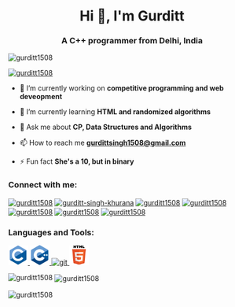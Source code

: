 <h1 align="center">Hi 👋, I'm Gurditt</h1>
<h3 align="center">A C++ programmer from Delhi, India</h3>

<p align="left"> <img src="https://komarev.com/ghpvc/?username=gurditt1508&label=Profile%20views&color=0e75b6&style=flat" alt="gurditt1508" /> </p>

<p align="left"> <a href="https://github.com/ryo-ma/github-profile-trophy"><img src="https://github-profile-trophy.vercel.app/?username=gurditt1508" alt="gurditt1508" /></a> </p>

- 🔭 I’m currently working on **competitive programming and web deveopment**

- 🌱 I’m currently learning **HTML and randomized algorithms**

- 💬 Ask me about **CP, Data Structures and Algorithms**

- 📫 How to reach me **gurdittsingh1508@gmail.com**

- ⚡ Fun fact **She's a 10, but in binary**

<h3 align="left">Connect with me:</h3>
<p align="left">
<a href="https://twitter.com/gurditt1508" target="blank"><img align="center" src="https://raw.githubusercontent.com/rahuldkjain/github-profile-readme-generator/master/src/images/icons/Social/twitter.svg" alt="gurditt1508" height="30" width="40" /></a>
<a href="https://linkedin.com/in/gurditt-singh-khurana" target="blank"><img align="center" src="https://raw.githubusercontent.com/rahuldkjain/github-profile-readme-generator/master/src/images/icons/Social/linked-in-alt.svg" alt="gurditt-singh-khurana" height="30" width="40" /></a>
<a href="https://www.codechef.com/users/gurditt1508" target="blank"><img align="center" src="https://cdn.jsdelivr.net/npm/simple-icons@3.1.0/icons/codechef.svg" alt="gurditt1508" height="30" width="40" /></a>
<a href="https://www.hackerrank.com/gurditt1508" target="blank"><img align="center" src="https://raw.githubusercontent.com/rahuldkjain/github-profile-readme-generator/master/src/images/icons/Social/hackerrank.svg" alt="gurditt1508" height="30" width="40" /></a>
<a href="https://codeforces.com/profile/gurditt1508" target="blank"><img align="center" src="https://raw.githubusercontent.com/rahuldkjain/github-profile-readme-generator/master/src/images/icons/Social/codeforces.svg" alt="gurditt1508" height="30" width="40" /></a>
<a href="https://www.leetcode.com/gurditt1508" target="blank"><img align="center" src="https://raw.githubusercontent.com/rahuldkjain/github-profile-readme-generator/master/src/images/icons/Social/leet-code.svg" alt="gurditt1508" height="30" width="40" /></a>
<a href="https://auth.geeksforgeeks.org/user/gurditt1508" target="blank"><img align="center" src="https://raw.githubusercontent.com/rahuldkjain/github-profile-readme-generator/master/src/images/icons/Social/geeks-for-geeks.svg" alt="gurditt1508" height="30" width="40" /></a>
</p>

<h3 align="left">Languages and Tools:</h3>
<p align="left"> <a href="https://www.cprogramming.com/" target="_blank" rel="noreferrer"> <img src="https://raw.githubusercontent.com/devicons/devicon/master/icons/c/c-original.svg" alt="c" width="40" height="40"/> </a> <a href="https://www.w3schools.com/cpp/" target="_blank" rel="noreferrer"> <img src="https://raw.githubusercontent.com/devicons/devicon/master/icons/cplusplus/cplusplus-original.svg" alt="cplusplus" width="40" height="40"/> </a> <a href="https://git-scm.com/" target="_blank" rel="noreferrer"> <img src="https://www.vectorlogo.zone/logos/git-scm/git-scm-icon.svg" alt="git" width="40" height="40"/> </a> <a href="https://www.w3.org/html/" target="_blank" rel="noreferrer"> <img src="https://raw.githubusercontent.com/devicons/devicon/master/icons/html5/html5-original-wordmark.svg" alt="html5" width="40" height="40"/> </a> </p>

<p><img align="left" src="https://github-readme-stats.vercel.app/api/top-langs?username=gurditt1508&show_icons=true&locale=en&layout=compact" alt="gurditt1508" /></p>

<p>&nbsp;<img align="center" src="https://github-readme-stats.vercel.app/api?username=gurditt1508&show_icons=true&locale=en" alt="gurditt1508" /></p>

<p><img align="center" src="https://github-readme-streak-stats.herokuapp.com/?user=gurditt1508&" alt="gurditt1508" /></p>
